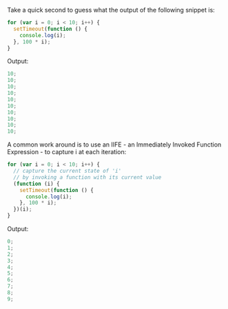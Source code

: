 Take a quick second to guess what the output of the following snippet is:

```javascript
for (var i = 0; i < 10; i++) {
  setTimeout(function () {
    console.log(i);
  }, 100 * i);
}
```

Output:

```javascript
10;
10;
10;
10;
10;
10;
10;
10;
10;
10;
```

A common work around is to use an IIFE - an Immediately Invoked Function Expression - to capture i
at each iteration:

```javascript
for (var i = 0; i < 10; i++) {
  // capture the current state of 'i'
  // by invoking a function with its current value
  (function (i) {
    setTimeout(function () {
      console.log(i);
    }, 100 * i);
  })(i);
}
```

Output:

```javascript
0;
1;
2;
3;
4;
5;
6;
7;
8;
9;
```
